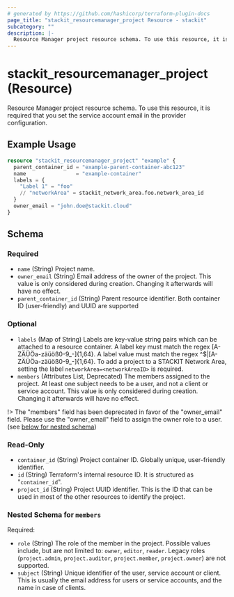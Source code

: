 ```yaml
---
# generated by https://github.com/hashicorp/terraform-plugin-docs
page_title: "stackit_resourcemanager_project Resource - stackit"
subcategory: ""
description: |-
  Resource Manager project resource schema. To use this resource, it is required that you set the service account email in the provider configuration.
---
```


# stackit_resourcemanager_project (Resource)

Resource Manager project resource schema. To use this resource, it is required that you set the service account email in the provider configuration.

## Example Usage

```terraform
resource "stackit_resourcemanager_project" "example" {
  parent_container_id = "example-parent-container-abc123"
  name                = "example-container"
  labels = {
    "Label 1" = "foo"
    // "networkArea" = stackit_network_area.foo.network_area_id
  }
  owner_email = "john.doe@stackit.cloud"
}
```

<!-- schema generated by tfplugindocs -->
## Schema

### Required

- `name` (String) Project name.
- `owner_email` (String) Email address of the owner of the project. This value is only considered during creation. Changing it afterwards will have no effect.
- `parent_container_id` (String) Parent resource identifier. Both container ID (user-friendly) and UUID are supported

### Optional

- `labels` (Map of String) Labels are key-value string pairs which can be attached to a resource container. A label key must match the regex [A-ZÄÜÖa-zäüöß0-9_-]{1,64}. A label value must match the regex ^$|[A-ZÄÜÖa-zäüöß0-9_-]{1,64}. To add a project to a STACKIT Network Area, setting the label `networkArea=<networkAreaID>` is required.
- `members` (Attributes List, Deprecated) The members assigned to the project. At least one subject needs to be a user, and not a client or service account. This value is only considered during creation. Changing it afterwards will have no effect.

!> The "members" field has been deprecated in favor of the "owner_email" field. Please use the "owner_email" field to assign the owner role to a user. (see [below for nested schema](#nestedatt--members))

### Read-Only

- `container_id` (String) Project container ID. Globally unique, user-friendly identifier.
- `id` (String) Terraform's internal resource ID. It is structured as "`container_id`".
- `project_id` (String) Project UUID identifier. This is the ID that can be used in most of the other resources to identify the project.

<a id="nestedatt--members"></a>
### Nested Schema for `members`

Required:

- `role` (String) The role of the member in the project. Possible values include, but are not limited to: `owner`, `editor`, `reader`. Legacy roles (`project.admin`, `project.auditor`, `project.member`, `project.owner`) are not supported.
- `subject` (String) Unique identifier of the user, service account or client. This is usually the email address for users or service accounts, and the name in case of clients.
